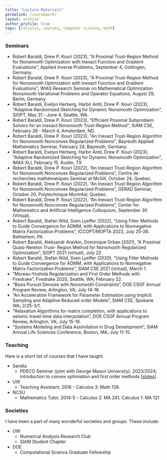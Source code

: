 ```yaml
---
title: "Lecture Materials"
permalink: /coursework/
layout: archive
author_profile: true
tags: [calculus, courses, computer science, math]
---
```






<!-- ### Ordered -- Unordered -- Ordered -->


<!-- ### Ordered -- Unordered -- Unordered -->

<!-- 1. ordered item
2. ordered item
  * **unordered**
  * **unordered**
    * unordered item
    * unordered item
3. ordered item
4. ordered item -->

### Seminars

* Robert Baraldi, Drew P. Kouri (2023),  "A Proximal Trust-Region Method for Nonsmooth Optimization with Inexact Function and Gradient Evaluations", Applied Inverse Problems, September 4, Gottingen, Germany.
* Robert Baraldi, Drew P. Kouri (2023),  "A Proximal Trust-Region Method for Nonsmooth Optimization with Inexact Function and Gradient Evaluations", WIAS Research Seminar on Mathematical Optimization Nonsmooth Variational Problems and Operator Equations, August 29, Berlin, Germany.
* Robert Baraldi, Evelyn Herberg, Harbir Antil, Drew P. Kouri (2023), "Adaptive Randomized Sketching for Dynamic Nonsmooth Optimization", SIOPT, May 31 - June 4, Seattle, WA.
* Robert Baraldi, Drew P. Kouri (2023), "Efficient Proximal Subproblem Solvers for an Inexact Nonsmooth Trust-Region Method", SIAM CSE, February 28 - March 4, Amsterdam, ND.
* Robert Baraldi, Drew P. Kouri (2023),  "An Inexact Trust-Region Algorithm for Nonsmooth Nonconvex Regularized Problems", Bayreuth Applied Mathematics Seminar, February 24, Bayreuth, Germany.
* Robert Baraldi, Evelyn Herberg, Harbir Antil, Drew P. Kouri (2023), "Adaptive Randomized Sketching for Dynamic Nonsmooth Optimization", IMAX XLI, February 15, Austin, TX.
* Robert Baraldi, Drew P. Kouri (2022), “An Inexact Trust-Region Algorithm for Nonsmooth Nonconvex Regularized Problems”, Centre de recherches mathématiques Seminar at McGill, October 24, Quebec.
* Robert Baraldi, Drew P. Kouri (2022), “An Inexact Trust-Region Algorithm for Nonsmooth Nonconvex Regularized Problems”, GERAD Seminar, October 20, Polytechnique Montréal, Quebec.
* Robert Baraldi, Drew P. Kouri (2022), “An Inexact Trust-Region Algorithm for Nonsmooth Nonconvex Regularized Problems”, Center for Mathematics and Artificial Intelligence Colloquium, September 30 (Virtual).
* Robert Baraldi, Stefan Wild, Sven Lyeffer (2022), “Using Filter Methods to Guide Convergence for ADMM, with Applications to Nonnegative Matrix Factorization Problems”, ICCOPT/MOPTA 2022, July 25-28. Bethlehem, PA.
* Robert Baraldi, Aleksandr Aravkin, Dominique Orban (2021), “A Proximal Quasi-Newton Trust- Region Method for Nonsmooth Regularized Optimization”, SIOPT 2021 (virtual), July 22.
* Robert Baraldi, Stefan Wild, Sven Lyeffer (2020), “Using Filter Methods to Guide Convergence for ADMM, with Applications to Nonnegative Matrix Factorization Problems”, SIAM CSE 2021 (virtual), March 1.
* “Moreau-Yoshida Regularization and First Order Methods with Firedrake”, Firedrake 2020, Seattle, WA; February 22.
* “Basis Pursuit Denoise with Nonsmooth Constraints”, DOE CSGF Annual Program Review, Arlington, VA; July 14-18.
* “An Acceleration Framework for Parameter Estimation using Implicit Sampling and Adaptive Reduced order Models”, SIAM CSE, Spokane WA; 2/25-3/1.
* “Relaxation Algorithms for matrix completion, with applications to seismic travel-time data interpolation”, DOE CSGF Annual Program Review, Arlington, VA; July 15-19.
* “Systems Modeling and Data Assimilation in Drug Development”, SIAM Annual Life Sciences Conference, Boston, MA; July 11-15.

### Teaching
Here is a short list of courses that I have taught.
* Sandia
  * PDECO Seminar (joint with George Mason University), 2023/2024; introduction to convex optimiation and first order methods [[slides](https://github.com/harbirantil/PDE_Control_Seminar/blob/main/Fall_2023/HAntil_PDECO.pdf)].
* UW
	* Teaching Assistant, 2016 - Calculus 3: Math 126.
* NCSU
	* Mathematics Tutor, 2014-5 - Calculus 2: MA 241, Calculus 1: MA 121

### Societies
I have been a part of many wonderful societies and groups. These include:
* UW
  * Numerical Analysis Research Club
  * SIAM Student Chapter
* DOE
  * Computational Science Graduate Fellowship


<!-- ### Relevant Coursework
* University of Washington
	* CSE 521 - Algorithms
	* CSE 546 - Machine Learning
	* AMATH 515/6 - Fundamentals and Numerical Optimization
	* AMATH 568/9 - Advanced Methods for Ordinary/Partial Differential Equations
	* AMATH 584 - Linear Algebra
	* AMATH 585/6 - Numerical Solutions for ODEs/PDEs
	* ESS 511/2 - Seismology and Geophysical Continuum Mechanics
	* ESS 564 - Theoretical Seismology
	* AMATH 583 - High Performance Scientific Computing
* North Carolina State University
	* MA 540 - Uncertainty Quantification for Physical and Biological Models
	* MA 573/4 - Mathematical Modeling for Physical and Biological Processes 1/2
	* MA 580 - Numerical Analysis -->
